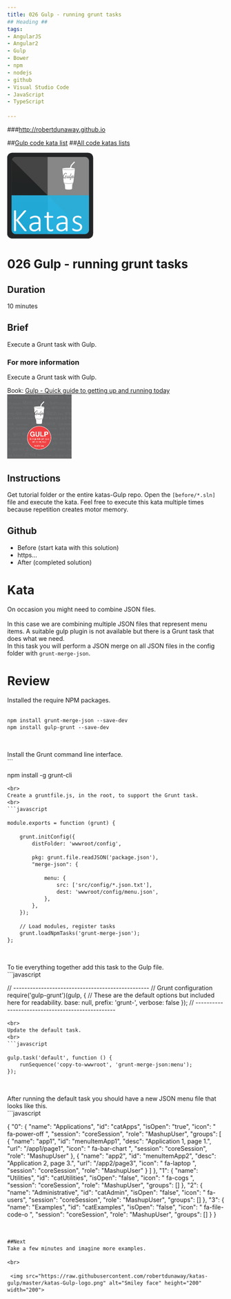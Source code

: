 ```yaml
---
title: 026 Gulp - running grunt tasks
## Heading ##
tags: 
- AngularJS
- Angular2
- Gulp
- Bower
- npm
- nodejs
- github
- Visual Studio Code
- JavaScript
- TypeScript

---
```


###http://robertdunaway.github.io

##[Gulp code kata list](http://mycodekatas.github.io/gulp.html)
##[All code katas lists](http://mycodekatas.github.io/)

 <img src="https://raw.githubusercontent.com/robertdunaway/katas-gulp/master/katas-Gulp-logo.png" alt="Smiley face" height="200" width="200"> 

# 026 Gulp - running grunt tasks

## Duration
10 minutes

## Brief
Execute a Grunt task with Gulp.

### For more information 
Execute a Grunt task with Gulp.

Book: 
[Gulp - Quick guide to getting up and running today](http://www.amazon.com/Gulp-Quick-guide-getting-running-ebook/dp/B010NXMFF6/)
<br>
<img src="https://raw.githubusercontent.com/robertdunaway/gulp-book/master/bookcoverimage.PNG" alt="Smiley face" height="150" width="150">



## Instructions
Get tutorial folder or the entire katas-Gulp repo.
Open the `[before/*.sln]` file and execute the kata.
Feel free to execute this kata multiple times because repetition creates motor memory.

## Github
 - Before (start kata with this solution)
  - https...
 - After (completed solution)

# Kata
On occasion you might need to combine JSON files.  
<br>
In this case we are combining multiple JSON files that represent menu items.  A suitable gulp plugin is not available but there is a Grunt task that does what we need.
<br>
In this task you will perform a JSON merge on all JSON files in the config folder with `grunt-merge-json`.
<br>
# Review
Installed the require NPM packages.
<br>
```

npm install grunt-merge-json --save-dev
npm install gulp-grunt --save-dev


```
<br>
Install the Grunt command line interface.
<br>
```

npm install -g grunt-cli


```
<br>
Create a gruntfile.js, in the root, to support the Grunt task.
<br>
```javascript

module.exports = function (grunt) {

    grunt.initConfig({
        distFolder: 'wwwroot/config',

        pkg: grunt.file.readJSON('package.json'),
        "merge-json": {

            menu: {
                src: ['src/config/*.json.txt'],
                dest: 'wwwroot/config/menu.json',
            },
        },
    });

    // Load modules, register tasks
    grunt.loadNpmTasks('grunt-merge-json');
};


```
<br>
To tie everything together add this task to the Gulp file.
<br>
```javascript

// -------------------------------------------------
// Grunt configuration
require('gulp-grunt')(gulp, {
    // These are the default options but included here for readability.
    base: null,
    prefix: 'grunt-',
    verbose: false
});
// -------------------------------------------------


```
<br>
Update the default task.
<br>
```javascript

gulp.task('default', function () {
    runSequence('copy-to-wwwroot', 'grunt-merge-json:menu');
});


```
<br>
After running the default task you should have a new JSON menu file that looks like this.
<br>
```javascript

{
	"0": {
		"name": "Applications",
		"id": "catApps",
		"isOpen": "true",
		"icon": " fa-power-off ",
		"session": "coreSession",
		"role": "MashupUser",
		"groups": [
			{
				"name": "app1",
				"id": "menuItemApp1",
				"desc": "Application 1, page 1.",
				"url": "/app1/page1",
				"icon": " fa-bar-chart ",
				"session": "coreSession",
				"role": "MashupUser"
			},
			{
				"name": "app2",
				"id": "menuItemApp2",
				"desc": "Application 2, page 3.",
				"url": "/app2/page3",
				"icon": " fa-laptop ",
				"session": "coreSession",
				"role": "MashupUser"
			}
		]
	},
	"1": {
		"name": "Utilities",
		"id": "catUtilities",
		"isOpen": "false",
		"icon": " fa-cogs ",
		"session": "coreSession",
		"role": "MashupUser",
		"groups": []
	},
	"2": {
		"name": "Administrative",
		"id": "catAdmin",
		"isOpen": "false",
		"icon": " fa-users",
		"session": "coreSession",
		"role": "MashupUser",
		"groups": []
	},
	"3": {
		"name": "Examples",
		"id": "catExamples",
		"isOpen": "false",
		"icon": " fa-file-code-o ",
		"session": "coreSession",
		"role": "MashupUser",
		"groups": []
	}
}


```


##Next
Take a few minutes and imagine more examples. 

<br>

 <img src="https://raw.githubusercontent.com/robertdunaway/katas-gulp/master/katas-Gulp-logo.png" alt="Smiley face" height="200" width="200"> 